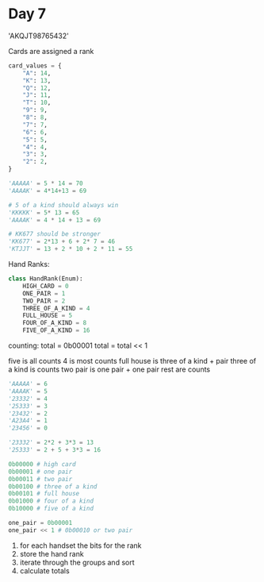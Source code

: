 # Day 7

'AKQJT98765432'

Cards are assigned a rank

```python
card_values = {
    "A": 14,
    "K": 13,
    "Q": 12,
    "J": 11,
    "T": 10,
    "9": 9,
    "8": 8,
    "7": 7,
    "6": 6,
    "5": 5,
    "4": 4,
    "3": 3,
    "2": 2,
}
```

```python
'AAAAA' = 5 * 14 = 70
'AAAAK' = 4*14+13 = 69

# 5 of a kind should always win
'KKKKK' = 5* 13 = 65
'AAAAK' = 4 * 14 + 13 = 69

# KK677 should be stronger
'KK677' = 2*13 + 6 + 2* 7 = 46
'KTJJT' = 13 + 2 * 10 + 2 * 11 = 55
```

Hand Ranks:

```python
class HandRank(Enum):
    HIGH_CARD = 0
    ONE_PAIR = 1
    TWO_PAIR = 2
    THREE_OF_A_KIND = 4
    FULL_HOUSE = 5
    FOUR_OF_A_KIND = 8
    FIVE_OF_A_KIND = 16
```

counting:
total = 0b00001
total = total << 1

five is all counts
4 is most counts
full house is three of a kind + pair
three of a kind is counts
two pair is one pair + one pair
rest are counts

```python
'AAAAA' = 6
'AAAAK' = 5
'23332' = 4
'25333' = 3
'23432' = 2
'A23A4' = 1
'23456' = 0

'23332' = 2*2 + 3*3 = 13
'25333' = 2 + 5 + 3*3 = 16

0b00000 # high card
0b00001 # one pair
0b00011 # two pair
0b00100 # three of a kind
0b00101 # full house
0b01000 # four of a kind
0b10000 # five of a kind

one_pair = 0b00001
one_pair << 1 # 0b00010 or two pair

```

1. for each handset the bits for the rank
1. store the hand rank
1. iterate through the groups and sort
1. calculate totals
